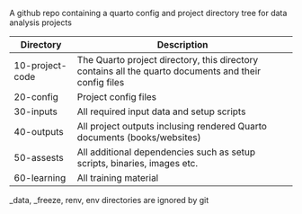A github repo containing a quarto config and project directory tree for data analysis projects

| Directory       | Description                                                                                            |
| --------------- | ------------------------------------------------------------------------------------------------------ |
| 10-project-code | The Quarto project directory, this directory contains all the quarto documents and their config files |
| 20-config       | Project config files                                                                                   |
| 30-inputs       | All required input data and setup scripts                                                              |
| 40-outputs      | All project outputs inclusing rendered Quarto documents (books/websites)                               |
| 50-assests      | All additional dependencies such as setup scripts, binaries, images etc.                               |
| 60-learning     | All training material                                                                                  |

_data, _freeze, renv, env directories are ignored by git
